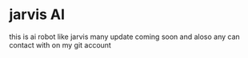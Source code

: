 # jarvis AI
this is  ai robot like jarvis
 many update coming soon 
and aloso any can contact with on my git account
